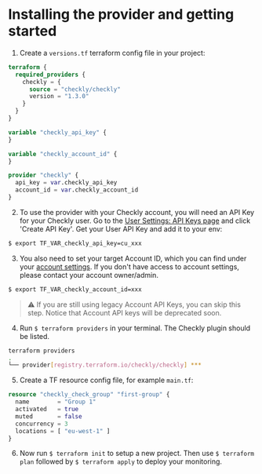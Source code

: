 # Installing the provider and getting started

1. Create a `versions.tf` terraform config file in your project:
```terraform
terraform {
  required_providers {
    checkly = {
      source = "checkly/checkly"
      version = "1.3.0"
    }
  }
}

variable "checkly_api_key" {
}

variable "checkly_account_id" {
}

provider "checkly" {
  api_key = var.checkly_api_key
  account_id = var.checkly_account_id
}
```

2. To use the provider with your Checkly account, you will need an API Key for your Checkly user. Go to the [User Settings: API Keys page](https://app.checklyhq.com/settings/user/api-keys) and click 'Create API Key'. Get your User API Key and add it to your env:
```bash
$ export TF_VAR_checkly_api_key=cu_xxx
```

3. You also need to set your target Account ID, which you can find under your [account settings](https://app.checklyhq.com/settings/account/general). If you don't have access to account settings, please contact your account owner/admin.


```bash
$ export TF_VAR_checkly_account_id=xxx
```

> ⚠️ If you are still using legacy Account API Keys, you can skip this step. Notice that Account API keys will be deprecated soon.

4. Run `$ terraform providers` in your terminal. The Checkly plugin should be listed.

```bash
terraform providers
.
└── provider[registry.terraform.io/checkly/checkly] ***
```

5. Create a TF resource config file, for example `main.tf`:
```terraform
resource "checkly_check_group" "first-group" {
  name        = "Group 1"
  activated   = true
  muted       = false
  concurrency = 3
  locations = [ "eu-west-1" ]
}
```

6. Now run `$ terraform init` to setup a new project. Then use `$ terraform plan` followed by `$ terraform apply` to deploy your monitoring.
